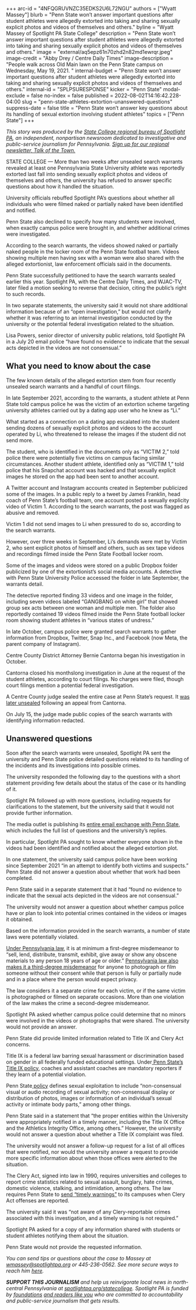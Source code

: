 +++
arc-id = "4NFQGRUVNZC35EDKS2U6L72NGU"
authors = ["Wyatt Massey"]
blurb = "Penn State won’t answer important questions after student athletes were allegedly extorted into taking and sharing sexually explicit photos and videos of themselves and others."
byline = "Wyatt Massey of Spotlight PA State College"
description = "Penn State won’t answer important questions after student athletes were allegedly extorted into taking and sharing sexually explicit photos and videos of themselves and others."
image = "external/aq5epz61n70zhd2n82md1ewrqr.jpeg"
image-credit = "Abby Drey / Centre Daily Times"
image-description = "People walk across Old Main lawn on the Penn State campus on Wednesday, May 19, 2021.  "
internal-budget = "Penn State won’t answer important questions after student athletes were allegedly extorted into taking and sharing sexually explicit photos and videos of themselves and others."
internal-id = "SPLPSURESPONSE"
kicker = "Penn State"
modal-exclude = false
no-index = false
published = 2022-08-02T14:16:42.228-04:00
slug = "penn-state-athletes-extortion-unanswered-questions"
suppress-date = false
title = "Penn State won’t answer key questions about its handling of sexual extortion involving student athletes"
topics = ["Penn State"]
+++

<i>This story was produced by the </i><a href="https://www.spotlightpa.org/statecollege"><i>State College regional bureau of Spotlight PA</i></a><i>, an independent, nonpartisan newsroom dedicated to investigative and public-service journalism for Pennsylvania. </i><a href="https://www.spotlightpa.org/newsletters/talkofthetown"><i>Sign up for our regional newsletter, Talk of the Town.</i></a>

STATE COLLEGE — More than two weeks after unsealed search warrants revealed at least one Pennsylvania State University athlete was reportedly extorted last fall into sending sexually explicit photos and videos of themselves and others, the university has refused to answer specific questions about how it handled the situation.

University officials rebuffed Spotlight PA’s questions about whether all individuals who were filmed naked or partially naked have been identified and notified.

Penn State also declined to specify how many students were involved, when exactly campus police were brought in, and whether additional crimes were investigated.

<script src="https://www.spotlightpa.org/embed.js" async></script><div data-spl-embed-version="1" data-spl-src="https://www.spotlightpa.org/embeds/tips/?tip_text=Do%20you%20have%20information%20relating%20to%20this%20case%20that%20we%20should%20investigate%3F%20Tell%20us%20now.&form_name=statecollege-embed"></div>

According to the search warrants, the videos showed naked or partially naked people in the locker room of the Penn State football team. Videos showing multiple men having sex with a woman were also shared with the alleged extortionist, law enforcement officials said in the documents.

Penn State successfully petitioned to have the search warrants sealed earlier this year. Spotlight PA, with the Centre Daily Times, and WJAC-TV, later filed a motion seeking to reverse that decision, citing the public’s right to such records.

In two separate statements, the university said it would not share additional information because of an “open investigation,” but would not clarify whether it was referring to an internal investigation conducted by the university or the potential federal investigation related to the situation.

Lisa Powers, senior director of university public relations, told Spotlight PA in a July 20 email police “have found no evidence to indicate that the sexual acts depicted in the videos are not consensual.”

## What you need to know about the case

The few known details of the alleged extortion stem from four recently unsealed search warrants and a handful of court filings.

In late September 2021, according to the warrants, a student athlete at Penn State told campus police he was the victim of an extortion scheme targeting university athletes carried out by a dating app user who he knew as “Li.”

What started as a connection on a dating app escalated into the student sending dozens of sexually explicit photos and videos to the account operated by Li, who threatened to release the images if the student did not send more.

The student, who is identified in the documents only as “VICTIM 2,” told police there were potentially five victims on campus facing similar circumstances. Another student athlete, identified only as “VICTIM 1,” told police that his Snapchat account was hacked and that sexually explicit images he stored on the app had been sent to another account.

A Twitter account and Instagram accounts created in September publicized some of the images. In a public reply to a tweet by James Franklin, head coach of Penn State’s football team, one account posted a sexually explicity video of Victim 1. According to the search warrants, the post was flagged as abusive and removed.

Victim 1 did not send images to Li when pressured to do so, according to the search warrants.

However, over three weeks in September, Li’s demands were met by Victim 2, who sent explicit photos of himself and others, such as sex tape videos and recordings filmed inside the Penn State Football locker room.

Some of the images and videos were stored on a public Dropbox folder publicized by one of the extortionist’s social media accounts. A detective with Penn State University Police accessed the folder in late September, the warrants detail.

The detective reported finding 33 videos and one image in the folder, including seven videos labeled “GANGBANG on white girl” that showed group sex acts between one woman and multiple men. The folder also reportedly contained 19 videos filmed inside the Penn State football locker room showing student athletes in “various states of undress.”

In late October, campus police were granted search warrants to gather information from Dropbox, Twitter, Snap Inc., and Facebook (now Meta, the parent company of Instagram).

Centre County District Attorney Bernie Cantorna began his investigation in October.

Cantorna closed his monthslong investigation in June at the request of the student athletes, according to court filings. No charges were filed, though court filings mention a potential federal investigation.

A Centre County judge sealed the entire case at Penn State’s request. It <a href="https://www.spotlightpa.org/statecollege/2022/07/centre-county-court-penn-state-search-warrants/">was later unsealed</a> following an appeal from Cantorna.

On July 15, the judge made public copies of the search warrants with identifying information redacted.

## Unanswered questions

Soon after the search warrants were unsealed, Spotlight PA sent the university and Penn State police detailed questions related to its handling of the incidents and its investigations into possible crimes.

The university responded the following day to the questions with a short statement providing few details about the status of the case or its handling of it.

Spotlight PA followed up with more questions, including requests for clarifications to the statement, but the university said that it would not provide further information.

The media outlet is publishing its <a href="https://www.scribd.com/document/585088520/Spotlight-PA-Penn-State-Email-Exchange">entire email exchange with Penn State</a>, which includes the full list of questions and the university’s replies.

In particular, Spotlight PA sought to know whether everyone shown in the videos had been identified and notified about the alleged extortion plot.

In one statement, the university said campus police have been working since September 2021 “in an attempt to identify both victims and suspects.” Penn State did not answer a question about whether that work had been completed.

Penn State said in a separate statement that it had “found no evidence to indicate that the sexual acts depicted in the videos are not consensual.”

The university would not answer a question about whether campus police have or plan to look into potential crimes contained in the videos or images it obtained.

Based on the information provided in the search warrants, a number of state laws were potentially violated.

<a href="https://www.legis.state.pa.us/cfdocs/legis/LI/consCheck.cfm?txtType=HTM&ttl=18&div=0&chpt=59&sctn=3&subsctn=0">Under Pennsylvania law</a>, it is at minimum a first-degree misdemeanor to “sell, lend, distribute, transmit, exhibit, give away or show any obscene materials to any person 18 years of age or older.” <a href="https://www.legis.state.pa.us/cfdocs/legis/li/consCheck.cfm?txtType=HTM&ttl=18&div=00.&chpt=075.&sctn=007.&subsctn=001.">Pennsylvania law also makes it a third-degree misdemeanor</a> for anyone to photograph or film someone without their consent while that person is fully or partially nude and in a place where the person would expect privacy.

The law considers it a separate crime for each victim, or if the same victim is photographed or filmed on separate occasions. More than one violation of the law makes the crime a second-degree misdemeanor.

Spotlight PA asked whether campus police could determine that no minors were involved in the videos or photographs that were shared. The university would not provide an answer.

Penn State did provide limited information related to Title IX and Clery Act concerns.

Title IX is a federal law barring sexual harassment or discrimination based on gender in all federally funded educational settings. Under<a href="https://policy.psu.edu/policies/ad85#"> Penn State’s Title IX policy</a>, coaches and assistant coaches are mandatory reporters if they learn of a potential violation.

Penn State<a href="https://web.archive.org/20220802205422/https://titleix.psu.edu/helpful-definitions/"> policy</a> defines sexual exploitation to include “non-consensual visual or audio recording of sexual activity; non-consensual display or distribution of photos, images or information of an individual’s sexual activity or intimate body parts,” among other things.

Penn State said in a statement that “the proper entities within the University were appropriately notified in a timely manner, including the Title IX Office and the Athletics Integrity Office, among others.” However, the university would not answer a question about whether a Title IX complaint was filed.

The university would not answer a follow-up request for a list of all offices that were notified, nor would the university answer a request to provide more specific information about when those offices were alerted to the situation.

<script src="https://www.spotlightpa.org/embed.js" async></script><div data-spl-embed-version="1" data-spl-src="https://www.spotlightpa.org/embeds/donate/"></div>

The Clery Act, signed into law in 1990, requires universities and colleges to report crime statistics related to sexual assault, burglary, hate crimes, domestic violence, stalking, and intimidation, among others. The law requires Penn State to <a href="https://www.police.psu.edu/clery">send “timely warnings”</a> to its campuses when Clery Act offenses are reported.

The university said it was “not aware of any Clery-reportable crimes associated with this investigation, and a timely warning is not required.”

Spotlight PA asked for a copy of any information shared with students or student athletes notifying them about the situation.

Penn State would not provide the requested information.

<i>You can send tips or questions about the case to Massey at </i><a href="mailto:wmassey@spotlightpa.org" target="_blank"><i>wmassey@spotlightpa.org</i></a><i> or 445-236-0562. See more secure ways to reach him </i><a href="https://www.spotlightpa.org/tips/"><i>here</i></a><i>.</i>

<i><b>SUPPORT THIS JOURNALISM</b></i><i> and help us reinvigorate local news in north-central Pennsylvania at </i><a href="https://spotlightpa.fundjournalism.org/donate?campaign=701Dn000000Ygq1IAC&utm_source=www.spotlightpa.org&utm_medium=statecollege:section&utm_campaign=statecollege:main"><i>spotlightpa.org/statecollege</i></a><i>. Spotlight PA is funded by </i><a href="https://www.spotlightpa.org/support"><i>foundations</i></a><i> </i><a href="https://www.spotlightpa.org/support"><i>and readers like you</i></a><i> who are committed to accountability and public-service journalism that gets results.</i>
